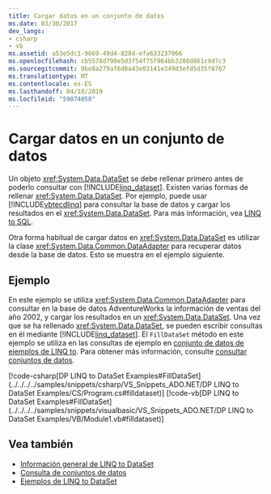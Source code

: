```yaml
---
title: Cargar datos en un conjunto de datos
ms.date: 03/30/2017
dev_langs:
- csharp
- vb
ms.assetid: a53e5dc1-9669-49d4-828d-efa633237066
ms.openlocfilehash: cb5578d790e5d3f54f75f964bb3288d861c9d7c3
ms.sourcegitcommit: 0be8a279af6d8a43e03141e349d3efd5d35f8767
ms.translationtype: MT
ms.contentlocale: es-ES
ms.lasthandoff: 04/18/2019
ms.locfileid: "59074058"
---
```

# <a name="loading-data-into-a-dataset"></a>Cargar datos en un conjunto de datos
Un objeto <xref:System.Data.DataSet> se debe rellenar primero antes de poderlo consultar con [!INCLUDE[linq_dataset](../../../../includes/linq-dataset-md.md)]. Existen varias formas de rellenar <xref:System.Data.DataSet>. Por ejemplo, puede usar [!INCLUDE[vbtecdlinq](../../../../includes/vbtecdlinq-md.md)] para consultar la base de datos y cargar los resultados en el <xref:System.Data.DataSet>. Para más información, vea [LINQ to SQL](../../../../docs/framework/data/adonet/sql/linq/index.md).  
  
 Otra forma habitual de cargar datos en <xref:System.Data.DataSet> es utilizar la clase <xref:System.Data.Common.DataAdapter> para recuperar datos desde la base de datos. Esto se muestra en el ejemplo siguiente.  
  
## <a name="example"></a>Ejemplo  
 En este ejemplo se utiliza <xref:System.Data.Common.DataAdapter> para consultar en la base de datos AdventureWorks la información de ventas del año 2002, y cargar los resultados en un <xref:System.Data.DataSet>. Una vez que se ha rellenado <xref:System.Data.DataSet>, se pueden escribir consultas en él mediante [!INCLUDE[linq_dataset](../../../../includes/linq-dataset-md.md)]. El `FillDataSet` método en este ejemplo se utiliza en las consultas de ejemplo en [conjunto de datos de ejemplos de LINQ to](../../../../docs/framework/data/adonet/linq-to-dataset-examples.md). Para obtener más información, consulte [consultar conjuntos de datos](../../../../docs/framework/data/adonet/querying-datasets-linq-to-dataset.md).  
  
 [!code-csharp[DP LINQ to DataSet Examples#FillDataSet](../../../../samples/snippets/csharp/VS_Snippets_ADO.NET/DP LINQ to DataSet Examples/CS/Program.cs#filldataset)]
 [!code-vb[DP LINQ to DataSet Examples#FillDataSet](../../../../samples/snippets/visualbasic/VS_Snippets_ADO.NET/DP LINQ to DataSet Examples/VB/Module1.vb#filldataset)]  
  
## <a name="see-also"></a>Vea también

- [Información general de LINQ to DataSet](../../../../docs/framework/data/adonet/linq-to-dataset-overview.md)
- [Consulta de conjuntos de datos](../../../../docs/framework/data/adonet/querying-datasets-linq-to-dataset.md)
- [Ejemplos de LINQ to DataSet](../../../../docs/framework/data/adonet/linq-to-dataset-examples.md)
